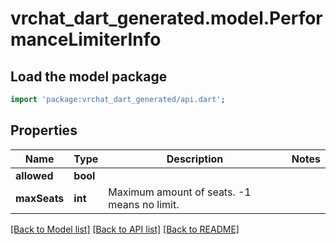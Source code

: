 # vrchat_dart_generated.model.PerformanceLimiterInfo

## Load the model package
```dart
import 'package:vrchat_dart_generated/api.dart';
```

## Properties
Name | Type | Description | Notes
------------ | ------------- | ------------- | -------------
**allowed** | **bool** |  | 
**maxSeats** | **int** | Maximum amount of seats. -1 means no limit. | 

[[Back to Model list]](../README.md#documentation-for-models) [[Back to API list]](../README.md#documentation-for-api-endpoints) [[Back to README]](../README.md)


